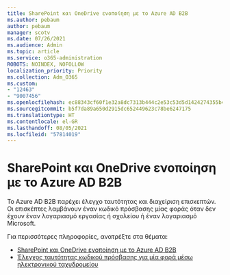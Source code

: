 ```yaml
---
title: SharePoint και OneDrive ενοποίηση με το Azure AD B2B
ms.author: pebaum
author: pebaum
manager: scotv
ms.date: 07/26/2021
ms.audience: Admin
ms.topic: article
ms.service: o365-administration
ROBOTS: NOINDEX, NOFOLLOW
localization_priority: Priority
ms.collection: Adm_O365
ms.custom:
- "12463"
- "9007456"
ms.openlocfilehash: ec88343cf60f1e32a8dc7313b444c2e53c53d5d1424274355b4c96042f0dc629
ms.sourcegitcommit: b5f7da89a650d2915dc652449623c78be6247175
ms.translationtype: HT
ms.contentlocale: el-GR
ms.lasthandoff: 08/05/2021
ms.locfileid: "57814019"
---
```

# <a name="sharepoint-and-onedrive-integration-with-azure-ad-b2b"></a>SharePoint και OneDrive ενοποίηση με το Azure AD B2B

Το Azure AD B2B παρέχει έλεγχο ταυτότητας και διαχείριση επισκεπτών. Οι επισκέπτες λαμβάνουν έναν κωδικό πρόσβασης μίας φοράς όταν δεν έχουν έναν λογαριασμό εργασίας ή σχολείου ή έναν λογαριασμό Microsoft.

Για περισσότερες πληροφορίες, ανατρέξτε στα θέματα: 

- [SharePoint και OneDrive ενοποίηση με το Azure AD B2B](/sharepoint/sharepoint-azureb2b-integration)
- [Έλεγχος ταυτότητας κωδικού πρόσβασης για μία φορά μέσω ηλεκτρονικού ταχυδρομείου](/azure/active-directory/external-identities/one-time-passcode)

